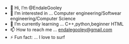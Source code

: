 - 👋 Hi, I’m @EndaleGooley
- 👀 I’m interested in ... Computer engineering/Softwear engineering/Computer Science
- 🌱 I’m currently learning ... C++,python,beginner HTML
- 📫 How to reach me ... endalegooley@gmail.com
- ⚡ Fun fact: ... I love to surf

<!---
EndaleGooley/EndaleGooley is a ✨ special ✨ repository because its `README.md` (this file) appears on your GitHub profile.
You can click the Preview link to take a look at your changes.
--->
